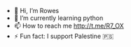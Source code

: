 - 👋 Hi, I’m Rowes
- 🌱 I’m currently learning python
- 📫 How to reach me http://t.me/R7_OX
- ⚡ Fun fact: I support Palestine 🇵🇸 

<!---
rowes-star/rowes-star is a ✨ special ✨ repository because its `README.md` (this file) appears on your GitHub profile.
You can click the Preview link to take a look at your changes.
--->
